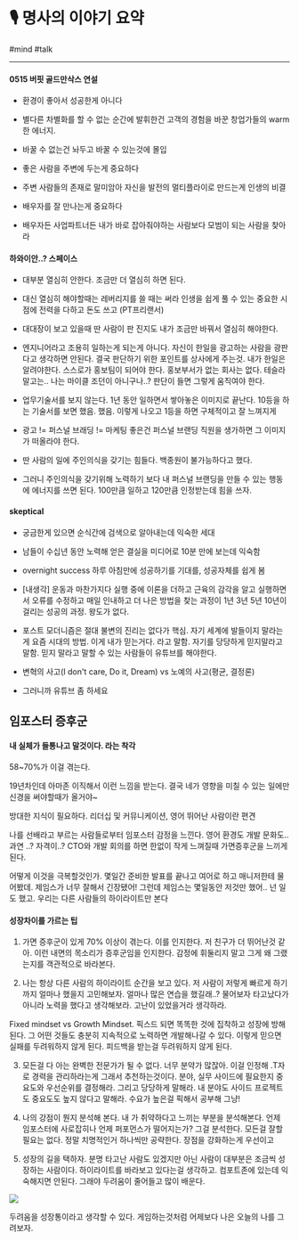 # 🎙 명사의 이야기 요약

#mind #talk

---

#### 0515 버핏 골드만삭스 연설

* 환경이 좋아서 성공한게 아니다

* 별다른 차별화를 할 수 없는 순간에 발휘한건 고객의 경험을 바꾼 창업가들의 warm한 에너지.

* 바꿀 수 없는건 놔두고 바꿀 수 있는것에 몰입

* 좋은 사람을 주변에 두는게 중요하다

* 주변 사람들의 존재로 말미암아 자신을 발전의 멀티플라이로 만드는게 인생의 비결

* 배우자를 잘 만나는게 중요하다

* 배우자든 사업파트너든 내가 바로 잡아줘야하는 사람보다 모범이 되는 사람을 찾아라





#### 하와이안..? 스페이스

* 대부분 열심히 안한다. 조금만 더 열심히 하면 된다. 

* 대신 열심히 해야할때는 레버리지를 쓸 때는 써라 인생을 쉽게 풀 수 있는 중요한 시점에 전력을 다하고 돈도 쓰고 (PT프리랜서)

* 대대장이 보고 있을때 딴 사람이 판 진지도 내가 조금만 바꿔서 열심히 해야한다.

* 엔지니어라고 조용히 일하는게 되는게 아니다. 자신이 한일을 광고하는 사람을 광판다고 생각하면 안된다. 결국 판단하기 위한 포인트를 상사에게 주는것. 내가 한일은 알려야한다. 스스로가 홍보팀이 되어야 한다. 홍보부서가 없는 회사는 없다. 테슬라말고는.. 나는 마이클 조던이 아니구나..? 판단이 들면 그렇게 움직여야 한다.

* 업무기술서를 보지 않는다. 1년 동안 일하면서 쌓아놓은 이미지로 끝난다. 10등을 하는 기술서를 보면 했음. 했음. 이렇게 나오고 1등을 하면 구체적이고 잘 느껴지게

* 광고 != 퍼스널 브래딩 != 마케팅 좋은건 퍼스널 브랜딩 직원을 생가하면 그 이미지가 떠올라야 한다.

* 딴 사람의 일에 주인의식을 갖기는 힘들다. 백종원이 불가능하다고 했다.

* 그러니 주인의식을 갖기위해 노력하기 보다 내 퍼스널 브랜딩을 만들 수 있는 행동에 에너지를 쓰면 된다. 100만큼 일하고 120만큼 인정받는데 힘을 쓰자.





#### skeptical

* 궁금한게 있으면 순식간에 검색으로 알아내는데 익숙한 세대

* 남들이 수십년 동안 노력해 얻은 결실을 미디어로 10분 만에 보는데 익숙함

* overnight success 하루 아침만에 성공하기를 기대를, 성공자체를 쉽게 봄

* [내생각] 운동과 마찬가지다 실행 중에 이론을 더하고 근육의 감각을 알고 실행하면서 오류를 수정하고 매일 인내하고 더 나은 방법을 찾는 과정이 1년 3년 5년 10년이 걸리는 성공의 과정. 왕도가 없다.

* 포스트 모더니즘은 절대 불변의 진리는 없다가 핵심. 자기 세계에 발들이지 말라는게 요즘 시대의 방법. 이게 내가 믿는거다. 라고 말함. 자기를 당당하게 믿지말라고 말함. 믿지 말라고 말할 수 있는 사람들이 유튜브를 해야한다.

* 변혁의 사고(I don't care, Do it,  Dream) vs 노예의 사고(평균, 결정론)

* 그러니까 유튜브 좀 하세요





## 임포스터 증후군

#### 내 실체가 들통나고 말것이다. 라는 착각

58~70%가 이걸 겪는다. 

19년차인데 아마존 이직해서 이런 느낌을 받는다. 결국 네가 영향을 미칠 수 있는 일에만 신경을 써야할때가 올거야~

방대한 지식이 필요하다. 리더십 및 커뮤니케이션, 영어 뛰어난 사람이란 편견

나를 선배라고 부르는 사람들로부터 임포스터 감정을 느낀다. 영어 환경도 개발 문화도.. 과연 ..? 자격이..? CTO와 개발 회의를 하면 한없이 작게 느껴질때 가면증후군을 느끼게 된다.

어떻게 이것을 극복할것인가. 몇일간 준비한 발표를 끝나고 여어로 하고 매니저한테 물어봤데. 제임스가 너무 잘해서 긴장됐어! 그런데 제임스는 몇일동안 저것만 했어.. 넌 일도 했고. 우리는 다른 사람들의 하이라이트만 본다

#### 성장차이를 가르는 팁

1. 가면 증후군이 있게 70% 이상이 겪는다. 이를 인지한다. 저 친구가 더 뛰어난것 같아. 이런 내면의 목소리가 증후군임을 인지한다. 감정에 휘둘리지 말고 그게 왜 그랬는지를 객관적으로 바라본다. 

2. 나는 항상 다른 사람의 하이라이트 순간을 보고 있다. 저 사람이 저렇게 빠르게 하기 까지 얼마나 했을지 고민해보자. 얼마나 많은 연습을 했길래..? 물어보자 타고났다가 아니라 노력을 했다고 생각해보라. 고난이 있었을거라 생각하라.

 Fixed mindset vs Growth Mindset. 픽스드 되면 똑똑한 것에 집착하고 성장에 방해된다. 그 어떤 것들도 충분히 지속적으로 노력하면 개발해나갈 수 있다. 이렇게 믿으면 실패를 두려워하지 않게 된다. 피드백을 받는걸 두려워하지 않게 된다. 

3. 모든걸 다 아는 완벽한 전문가가 될 수 없다. 너무 분약가 많잖아. 이걸 인정해 .T자로 경력을 관리하라는게 그래서 추천하는것이다. 분야, 실무 사이드에 필요한지 중요도와 우선순위를 결정해라. 그리고 당당하게 말해라. 내 분야도 사이드 프로젝트도 중요도도 높지 않다고 말해라. 수요가 높은걸 픽해서 공부해 그냥! 

4. 나의 강점이 뭔지 분석해 본다. 내 가 취약하다고 느끼는 부분을 분석해본다. 언제 임포스터에 사로잡히나 언제 퍼포먼스가 떨어지는가? 그걸 분석한다. 모든걸 잘할 필요는 없다. 정말 치명적인거 하나씩만 공략한다. 장점을 강화하는게 우선이고

5. 성장의 길을 택하자. 분명 타고난 사람도 있겠지만 아닌 사람이 대부분은 조금씩 성장하는 사람이다. 하이라이트를 바라보고 있다는걸 생각하고. 컴포트존에 있는데 익숙해지면 안된다. 그래야 두려움이 줄어들고 많이 배운다. 

![](/BearImages/9D09741D-6EA2-4B72-A42F-6636453091EC-41471-000012A921C3C386_4860BEF0-93D1-4EE9-A44C-8FECC4B55007.png)

두려움을 성장통이라고 생각할 수 있다. 게임하는것처럼 어제보다 나은 오늘의 나를 그려보자.